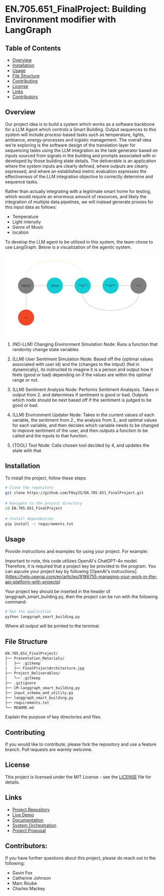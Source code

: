 # EN.705.651_FinalProject: Building Environment modifier with LangGraph


## Table of Contents
- [Overview](#overview)
- [Installation](#installation)
- [Usage](#usage)
- [File Structure](#file-structure)
- [Contributing](#contributing)
- [License](#license)
- [Links](#links)
- [Contributors](#contributors)

## Overview
Our project idea is to build a system which works as a software backbone for a LLM Agent which controls a Smart Building.  Output sequences to this system will include process-based tasks such as temperature, lights, ambiance, energy-processes and logistic management.  The overall idea we’re exploring is the software design of the translation layer for sequencing tasks using the LLM integration as the task generator based on inputs sourced from signals in the building and prompts associated with or developed by those building state details. The deliverable is an application where the system inputs are clearly defined, where outputs are clearly expressed, and where an established metric evaluation expresses the effectiveness of the LLM integration objective to correctly determine and sequence tasks.

Rather than actually integrating with a legitimate smart home for testing, which would require an enormous amount of resources, and likely the integration of multiple data pipelines, we will instead generate proxies for this input data as follows:

- Temperature
- Light intensity
- Genre of Music
- location

To develop the LLM agent to be utilized in this system, the team chose to use LangGraph. Below is a visualization of the agentic system. 


![Alt text](/Presentation_Materials/FinalProjectArchitecture.jpg)

1. (NO-LLM) Changing Environment Simulation Node:
    Runs a function that randomly change state variables

2. (LLM) User Sentiment Simulation Node: 
    Based off the {optimal values associated with user id} and the {changes to the intput} (fed in dynamically), its instructed to imagine it is a person and output how it feels (good or bad) depending on if the values are within the optimal range or not.

3. (LLM) Sentiment Analysis Node: 
    Performs Sentiment Analaysis. Takes in output from 2. and determines if sentiment is good or bad. Outputs which node should be next based off if the sentiment is judged to be good or bad.

4. (LLM) Environment Updater Node:
    Takes in the current values of each variable, the sentiment from 2., the analysis from 3., and optimal values for each variable, and then decides which variable needs to be changed
    to improve sentiment of the user, and then outputs a function to be called and the inputs to that function.

5. (TOOL) Tool Node:
    Calls chosen tool decided by 4, and updates the state with that


## Installation
To install the project, follow these steps:

```sh
# Clone the repository
git clone https://github.com/F0xy25/EN.705.651_FinalProject.git

# Navigate to the project directory
cd EN.705.651_FinalProject

# Install dependencies
pip install -r requirements.txt
```


## Usage
Provide instructions and examples for using your project. For example:

Important to note, this code utilizes OpenAI's ChatGPT-4o model. Therefore, it is required that a project key be provided to the program. You can aqcuire your project key by following [OpenAI's instructions]. (https://help.openai.com/en/articles/9186755-managing-your-work-in-the-api-platform-with-projects)

Your project key should be inserted in the header of langgraph_smart_building.py, then the project can be run with the following command:

```sh
# Run the application
python langgraph_smart_building.py
```
Where all output will be printed to the terminal. 


## File Structure
```plaintext
EN.705.651_FinalProject/
├── Presentation_Materials/
│   ├── .gitkeep
|   ├── FinalProjectArchitecture.jpg
├── Project_Deliverables/
│   └── .gitkeep
├── .gitignore
├── CM-langgraph_smart_building.py
├── input_schema_and_utility.py
├── langgraph_smart_building.py
├── requirements.txt
└── README.md
```

Explain the purpose of key directories and files.

## Contributing
If you would like to contribute, please fork the repository and use a feature branch. Pull requests are warmly welcome.

## License
This project is licensed under the MIT License - see the [LICENSE](LICENSE) file for details.

## Links
- [Project Repository](https://github.com/your-username/your-repo-name)
- [Live Demo](https://your-live-demo-link.com)
- [Documentation](https://your-documentation-link.com)
- [System Orchestration](https://docs.google.com/drawings/d/1itQ5FZCUh4hbS-R1wBChX8EU8FWujsHUNesk57L5UnE/edit)
- [Project Proposal](https://docs.google.com/document/d/10s2cT2RUXrkkUDlLlY-RqcHuX136EN6bAoMSd-D0xSQ/edit)

## Contributors:

If you have further questions about this project, please do reach out to the following:

- Gavin Fox
- Catherine Johnson
- Marc Roube
- Charles Mackey
